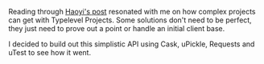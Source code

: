 Reading through [Haoyi's post](https://www.lihaoyi.com/post/12yearsofthecomlihaoyiScalaPlatform.html) 
resonated with me on how complex projects can get with Typelevel Projects. 
Some solutions don't need to be perfect, they just need to prove out a point 
or handle an initial client base.

I decided to build out this simplistic API using Cask, uPickle, Requests and uTest to see how it went.